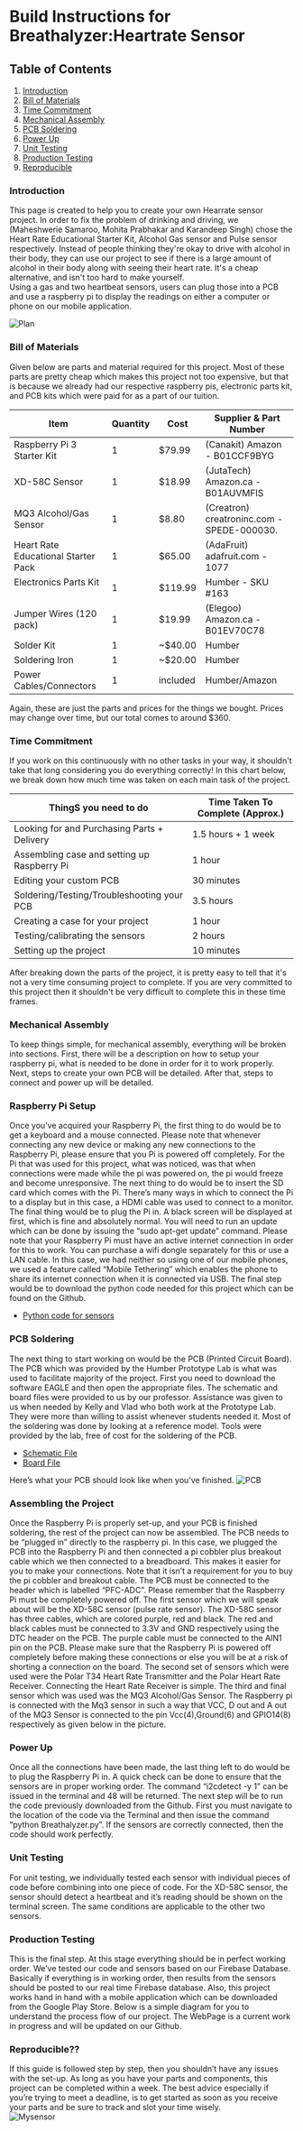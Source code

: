  # Build Instructions for Breathalyzer:Heartrate Sensor

## Table of Contents
1. [Introduction](#introduction)
2. [Bill of Materials](#bill-of-materials)
3. [Time Commitment](#time-commitment)
4. [Mechanical Assembly](#mechanical-assembly)
5. [PCB Soldering](#pcb-soldering)
6. [Power Up](#power-up)
7. [Unit Testing](#unit-testing)
8. [Production Testing](#production-testing)
9. [Reproducible](#reproducible)

### Introduction
This page is created to help you to create your own Hearrate sensor project. In order to fix the problem of drinking and driving, we (Maheshwerie Samaroo, Mohita Prabhakar and Karandeep Singh) chose the Heart Rate Educational Starter Kit, Alcohol Gas sensor and Pulse sensor respectively. Instead of people thinking they're okay to drive with alcohol in their body, they can use our project to see if there is a large amount of alcohol in their body along with seeing their heart rate. It's a cheap alternative, and isn't too hard to make yourself.
<br>
Using a gas and two heartbeat sensors, users can plug those into a PCB and use a raspberry pi to display the readings on either a computer or phone on our mobile application.

![Plan](https://github.com/N01150244/pulsesensor/blob/master/Plan.png)

### Bill of Materials
Given below are parts and material required for this project. Most of these
parts are pretty cheap which makes this project not too expensive, but that is
because we already had our respective raspberry pis, electronic parts kit, and  PCB kits which were
paid for as a part of our tuition. 

| **Item**                               | **Quantity** | **Cost**  | **Supplier & Part Number**                  |
|--------------------------------------- |--------------|-----------|---------------------------------------------|
| Raspberry Pi 3 Starter Kit             | 1            | \$79.99   | (Canakit) Amazon - B01CCF9BYG               |
| XD-58C Sensor                          | 1            | \$18.99   | (JutaTech) Amazon.ca - B01AUVMFIS           |
| MQ3 Alcohol/Gas Sensor                 | 1            | \$8.80    | (Creatron) creatroninc.com - SPEDE-000030.  |
| Heart Rate Educational Starter Pack    | 1            | \$65.00   | (AdaFruit) adafruit.com - 1077              |
| Electronics Parts Kit                  | 1            | \$119.99  | Humber - SKU \#163                          |
| Jumper Wires (120 pack)                | 1            | \$19.99   | (Elegoo) Amazon.ca - B01EV70C78             |
| Solder Kit                             | 1            | \~\$40.00 | Humber                                      |
| Soldering Iron                         | 1            | \~\$20.00 | Humber                                      |
| Power Cables/Connectors                | 1            | included  | Humber/Amazon                               |

Again, these are just the parts and prices for the things we bought. Prices may
change over time, but our total comes to around \$360.

### Time Commitment
If you work on this continuously with no other
tasks in your way, it shouldn't take that long considering you do everything
correctly! In this chart below, we break down how much time was taken on each
main task of the project.

| ThingS you need to do                       | Time Taken To Complete (Approx.) |
|---------------------------------------------|----------------------------------|
| Looking for and Purchasing Parts + Delivery | 1.5 hours + 1 week               |
| Assembling case and setting up Raspberry Pi | 1 hour                           |
| Editing your custom PCB                     | 30 minutes                       |
| Soldering/Testing/Troubleshooting your PCB  | 3.5 hours                        |
| Creating a case for your project            | 1 hour                           |
| Testing/calibrating the sensors             | 2 hours                          |
| Setting up the project                      | 10 minutes                       |

After breaking down the parts of the project, it is pretty easy to tell that
it's not a very time consuming project to complete. If you are very committed to
this project then it shouldn't be very difficult to complete this in these time
frames.

### Mechanical Assembly
To keep things simple, for mechanical assembly, everything will be broken into sections. First, there will be a description on how to setup your raspberry pi, what is needed to be done in order for it to work properly. Next, steps to create your own PCB will be detailed. After that, steps to connect and power up will be detailed.

### Raspberry Pi Setup
Once you’ve acquired your Raspberry Pi, the first thing to do would be to get a keyboard and a mouse connected. Please note that whenever connecting any new device or making any new connections to the Raspberry Pi, please ensure that you Pi is powered off completely. For the Pi that was used for this project, what was noticed, was that when connections were made while the pi was powered on, the pi would freeze and become unresponsive. The next thing to do would be to insert the SD card which comes with the Pi. There’s many ways in which to connect the Pi to a display but in this case, a HDMI cable was used to connect to a monitor. The final thing would be to plug the Pi in. A black screen will be displayed at first, which is fine and absolutely normal. You will need to run an update which can be done by issuing the “sudo apt-get update” command. Please note that your Raspberry Pi must have an active internet connection in order for this to work. You can purchase a wifi dongle separately for this or use a LAN cable. In this case, we had neither so using one of our mobile phones, we used a feature called “Mobile Tethering” which enables the phone to share its internet connection when it is connected via USB. The final step would be to download the python code needed for this project which can be found on the Github. 

-  [Python code for sensors](https://github.com/N01150244/pulsesensor/blob/master/Breathalyzer.py)

### PCB Soldering
The next thing to start working on would be the PCB (Printed Circuit Board). The PCB which was provided  by the Humber Prototype Lab is what was used to facilitate majority of the project. First you need to download the software EAGLE and then open the appropriate files. The schematic and board files were provided to us by our professor. 
Assistance was given to us when needed by Kelly and Vlad who both work at the Prototype Lab. They were more than willing to assist whenever students needed it. Most of the soldering was done by looking at a reference model. Tools were provided by the lab, free of cost for the soldering of the PCB.


-  [Schematic File](https://github.com/N01150244/pulsesensor/blob/master/HSHV4-student%20version.sch)<br>
-  [Board File](https://github.com/N01150244/pulsesensor/blob/master/HSHV4-student%20version.brd)<br>


 Here’s what your PCB should look like when you’ve finished.
![PCB](https://github.com/N01150244/pulsesensor/blob/master/pcb1.jpg)

### Assembling the Project
Once the Raspberry Pi is properly set-up, and your PCB is finished soldering, the rest of the project can now be assembled. The PCB needs to be “plugged in” directly to the raspberry pi. In this case, we plugged the PCB into the Raspberry Pi and then connected a pi cobbler plus breakout cable which we then connected to a breadboard. This makes it easier for you to make your connections. Note that it isn’t a requirement for you to buy the pi cobbler and breakout cable. The PCB must be connected to the header which is labelled “PFC-ADC”. Please remember that the Raspberry Pi must be completely powered off. The first sensor which we will speak about will be the XD-58C sensor (pulse rate sensor). The XD-58C sensor has three cables, which are colored purple, red and black. The red and black cables must be connected to 3.3V and GND  respectively using the DTC header on the PCB. The purple cable must be connected to the AIN1 pin on the PCB. Please make sure that the Raspberry Pi is powered off completely before making these connections or else you will be at a risk of shorting a connection on the board. The second set of sensors which were used were the Polar T34 Heart Rate Transmitter and the Polar Heart Rate Receiver. Connecting the Heart Rate Receiver is simple. The third and final sensor which was used was the MQ3 Alcohol/Gas Sensor. The Raspberry pi is connected with the Mq3 sensor in such a way that VCC, D out and A out of the MQ3 Sensor is connected to the pin Vcc(4),Ground(6) and GPIO14(8) respectively as given below in the picture. 

### Power Up
Once all the connections have been made, the last thing left to do would be to plug the Raspberry Pi in. A quick check can be done to ensure that the sensors are in proper working order. The command “i2cdetect -y 1” can be issued in the terminal and 48 will be returned. The next step will be to run the code previously downloaded from the Github. First you must navigate to the location of the code via the Terminal and then issue the command “python Breathalyzer.py”. If the sensors are correctly connected, then the code should work perfectly.

### Unit Testing
For unit testing, we individually tested each sensor with individual pieces of code before combining into one piece of code. For the XD-58C sensor, the sensor should detect a heartbeat and it’s reading should be shown on the terminal screen. The same conditions are applicable to the other two sensors.

### Production Testing
This is the final step. At this stage everything should be in perfect working order. We’ve tested our code and sensors based on our Firebase Database. Basically if everything is in working order, then results from the sensors should be posted to our real time Firebase database. Also, this project works hand in hand with a mobile application which can be downloaded from the Google Play Store. Below is a simple diagram for you to understand the process flow of our project. The WebPage is a current work in progress and will be updated on our Github.

### Reproducible??
If this guide is followed step by step, then you shouldn’t have any issues with the set-up. As long as you have your parts and components, this project can be completed within a week. The best advice especially if you’re trying to meet a deadline, is to get started as soon as you receive your parts and be sure to track and slot your time wisely.<br>
![Mysensor](https://github.com/N01150244/pulsesensor/blob/master/Sensors(combined).JPG)

